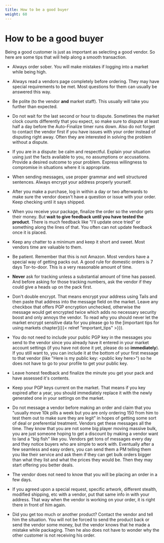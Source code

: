 ```yaml
---
title: How to be a good buyer
weight: 60
---
```


# How to be a good buyer

Being a good customer is just as important as selecting a good vendor. So here are some tips that will help along a smooth transaction.

- Always order sober. You will make mistakes if logging into a market while being high.

- Always read a vendors page completely before ordering. They may have special requirements to be met. Most questions for them can usually be answered this way.

- Be polite (to the vendor **and** market staff). This usually will take you further than expected.

- Do not wait for the last second or hour to dispute. Sometimes the market clock counts differently that you expect, so make sure to dispute at least half a day before the Auto-Finalize timer runs down. Also do not forget to contact the vendor first if you have issues with your order instead of disputing right away. Often they are interested in solving the problem without a dispute.

- If you are in a dispute: be calm and respectful. Explain your situation using just the facts available to you, no assumptions or accusations. Provide a desired outcome to your problem. Express willingness to compromise in situations where it is appropriate.

- When sending messages, use proper grammar and well structured sentences. Always encrypt your address properly yourself.

- After you make a purchase, log in within a day or two afterwards to make sure the vendor doesn't have a question or issue with your order. Keep checking until it says shipped.

- When you receive your package, finalize the order so the vendor gets their money. But **wait to give feedback until you have tested the product**. There is much feedback like "I'll update once tried" or something along the lines of that. You often can not update feedback once it is placed.

- Keep any chatter to a minimum and keep it short and sweet. Most vendors time are valuable to them.

- Be patient. Remember that this is not Amazon. Most vendors have a special way of getting packs out. A good rule for domestic orders is 7 days Tor-to-door. This is a very reasonable amount of time.

- **Never** ask for tracking unless a substantial amount of time has passed. And before asking for those tracking numbers, ask the vendor if they could give a heads up on the pack first.

- Don't double encrypt. That means encrypt your address using Tails and then paste that address into the message field on the market. Leave any checkbox that offers PGP encryption unchecked, otherwise the message would get encrypted twice which adds no necessary security boost and only annoys the vendor. To read why you should never let the market encrypt sensitive data for you please go to the [important tips for using markets chapter]({{< relref "important_tips" >}}).

- You do not need to include your public PGP key in the messages you send to the vendor since you already have it entered in your market account settings (if you have not done it yet, please do so **immediately**). If you still want to, you can include it at the bottom of your first message to that vendor (like "Here is my public key: \<public key here>") so he does not have to go to your profile to get your public key.

- Leave honest feedback and finalize the minute you get your pack and have assessed it's contents.

- Keep your PGP keys current on the market. That means if you key expired after a year, you should immediately replace it with the newly generated one in your settings on the market.

- Do not message a vendor before making an order and claim that you "usually move 10k pills a week but you are only ordering 150 from him to test them out to make sure they are legit" in hopes of getting some sort of deal or preferential treatment. Vendors get these messages all the time. They know that you are not some big player moving massive bulk, you are just someone hoping to get a discount by making a vendor want to land a "big fish" like you. Vendors get tons of messages every day and they notice buyers who are simple to work with. Eventually after a few seamless and easy orders, you can send them a PM telling them you like their service and ask them if they can get bulk orders bigger than what they list and what the prices they would be. Then they may start offering you better deals.

- The vendor does not need to know that you will be placing an order in a few days.

- If you agreed upon a special request, specific artwork, different stealth, modified shipping, etc with a vendor, put that same info in with your address. That way when the vendor is working on your order, it is right there in front of him again.

- Did you get too much or another product? Contact the vendor and tell him the situation. You will not be forced to send the product back or send the vendor some money, but the vendor knows that he made a mistake while packaging. Then he also does not have to wonder why the other customer is not receiving his order.
